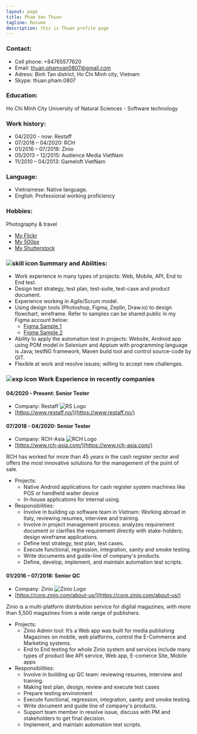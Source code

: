 ```yaml
---
layout: page
title: Pham Van Thuan
tagline: Resume
description: this is Thuan profile page
---
```

### Contact:
- Cell phone: +84765577620
- Email: thuan.phamvan0807@gmail.com
- Adress: Binh Tan district, Ho Chi Minh city,  Vietnam
- Skype: thuan.pham.0807

### Education: 
Ho Chi Minh City University of Natural  Sciences -  Software technology

### Work history: 
- 04/2020 - now: Restaff
- 07/2018 – 04/2020: RCH
- 01/2016 – 07/2018: Zinio
- 05/2013 – 12/2015: Audience Media  VietNam
- 11/2010 – 04/2013: Gameloft VietNam

### Language:
- Vietnamese: Native language. 
- English: Professional working  proficiency

### Hobbies:
Photography & travel
- [My Flickr](https://www.flickr.com/photos/thuanpham-0807)
- [My 500px](https://500px.com/thuanpham85)
- [My Shutterstock](https://www.shutterstock.com/g/ThuanPham0807)


### ![skill icon](https://github.com/thuanpham0807/thuanpham0807.github.io/blob/master/assets/img/skill_icon.png?raw=true) Summary and Abilities:
- Work experience in many types of projects: Web, Mobile, API, End to End test. 
- Design test strategy, test plan, test-suite, test-case and product document. 
- Experience working in Agile/Scrum model.
- Using design tools (Photoshop, Figma, Zeplin, Draw.io) to design flowchart, wireframe. Refer to samples can be shared public in my Figma account below:
	- [Figma Sample 1](https://www.figma.com/file/bMSNYknS7U6U96ZujO6kpQ/RCH-Tool-for-Production-Endline-test?node-id=0%3A1)
	- [Figma Sample 2](https://www.figma.com/file/QOY9EAqvOjopVcMfLHtjEWwM/PrintFSerializationTool?node-id=0%3A1)
- Ability to apply the automation test in projects: Website, Android app using POM model in Selenium and Appium with programming language is Java; testNG framework, Maven build tool and control source-code by GIT.
- Flexible at work and resolve issues; willing to accept new challenges.

### ![exp icon](https://raw.githubusercontent.com/thuanpham0807/thuanpham0807.github.io/master/assets/img/pngwave.png) Work Experience in recently companies

#### 04/2020 - Present: Senior Tester
- Company:  Restaff ![RS Logo](https://raw.githubusercontent.com/thuanpham0807/thuanpham0807.github.io/master/assets/img/rslogo.png)
- [https://www.restaff.no/](https://www.restaff.no/)


#### 07/2018 - 04/2020: Senior Tester
- Company:  RCH-Asia ![RCH Logo](https://raw.githubusercontent.com/thuanpham0807/thuanpham0807.github.io/master/assets/img/rchlogo.png)
- [https://www.rch-asia.com/](https://www.rch-asia.com/)

RCH has worked for more than 45 years in the cash register sector and offers the most innovative solutions for the management of the point of sale.
- Projects: 
	- Native Android applications for cash register system machines like POS or handheld waiter device
	- In-house applications for internal using.
- Responsibilities: 
	- Involve in building up software team in Vietnam: Working abroad in Italy, reviewing resumes, interview and training. 
	- Involve in project management process: analyzes requirement document or clarifies the requirement directly with stake-holders; design wireframe applications. 
	- Define test strategy, test plan, test cases. 
	- Execute functional, regression, integration, sanity and smoke testing. 
	- Write documents and guide-line of company's products. 
	- Define, develop, implement, and maintain automation test scripts.

#### 01/2016 – 07/2018: Senior QC
- Company:  Zinio ![Zinio Logo](https://raw.githubusercontent.com/thuanpham0807/thuanpham0807.github.io/master/assets/img/ziniologo.png)
- [https://corp.zinio.com/about-us/](https://corp.zinio.com/about-us/)

Zinio is a multi-platform distribution service for digital magazines, with more  than 5,500 magazines from a wide range of publishers. 	
- Projects: 
	- Zinio Admin tool:  It’s a Web app was built for media publishing Magazines  on mobile, web platforms, control the E-Commerce and Marketing systems.
	- End to End testing for whole Zinio system and services include many types of product like API service, Web app, E-comerce Site, Mobile apps
- Responsibilities: 
	- Involve in building up QC team: reviewing resumes, interview and training. 
	- Making test plan, design, review  and execute test cases 
	- Prepare testing environment 
	- Execute functional, regression, integration, sanity and smoke testing. 
	- Write document and guide line of company's products. 
	- Support team member in resolve issue, discuss with PM and stakeholders  to get final decision. 
	- Implement, and maintain automation test scripts.